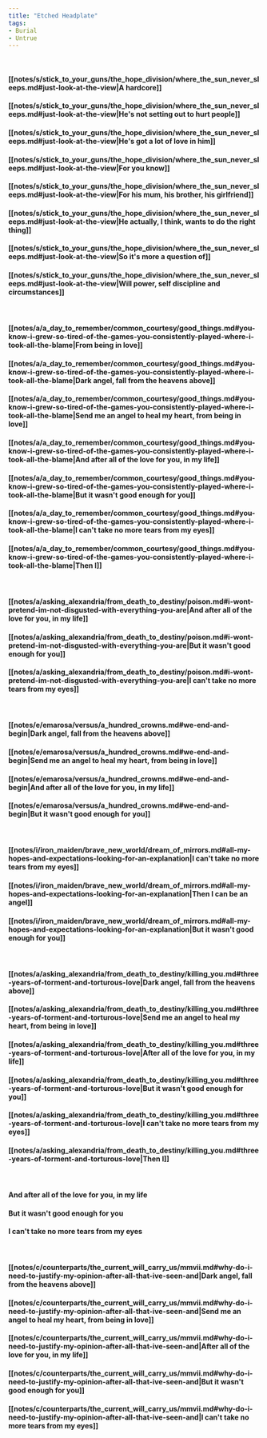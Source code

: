 ```yaml
---
title: "Etched Headplate"
tags:
- Burial
- Untrue
---
```

&nbsp;
#### [[notes/s/stick_to_your_guns/the_hope_division/where_the_sun_never_sleeps.md#just-look-at-the-view|A hardcore]]
#### [[notes/s/stick_to_your_guns/the_hope_division/where_the_sun_never_sleeps.md#just-look-at-the-view|He's not setting out to hurt people]]
#### [[notes/s/stick_to_your_guns/the_hope_division/where_the_sun_never_sleeps.md#just-look-at-the-view|He's got a lot of love in him]]
#### [[notes/s/stick_to_your_guns/the_hope_division/where_the_sun_never_sleeps.md#just-look-at-the-view|For you know]]
#### [[notes/s/stick_to_your_guns/the_hope_division/where_the_sun_never_sleeps.md#just-look-at-the-view|For his mum, his brother, his girlfriend]]
#### [[notes/s/stick_to_your_guns/the_hope_division/where_the_sun_never_sleeps.md#just-look-at-the-view|He actually, I think, wants to do the right thing]]
#### [[notes/s/stick_to_your_guns/the_hope_division/where_the_sun_never_sleeps.md#just-look-at-the-view|So it's more a question of]]
#### [[notes/s/stick_to_your_guns/the_hope_division/where_the_sun_never_sleeps.md#just-look-at-the-view|Will power, self discipline and circumstances]]
&nbsp;
#### [[notes/a/a_day_to_remember/common_courtesy/good_things.md#you-know-i-grew-so-tired-of-the-games-you-consistently-played-where-i-took-all-the-blame|From being in love]]
#### [[notes/a/a_day_to_remember/common_courtesy/good_things.md#you-know-i-grew-so-tired-of-the-games-you-consistently-played-where-i-took-all-the-blame|Dark angel, fall from the heavens above]]
#### [[notes/a/a_day_to_remember/common_courtesy/good_things.md#you-know-i-grew-so-tired-of-the-games-you-consistently-played-where-i-took-all-the-blame|Send me an angel to heal my heart, from being in love]]
#### [[notes/a/a_day_to_remember/common_courtesy/good_things.md#you-know-i-grew-so-tired-of-the-games-you-consistently-played-where-i-took-all-the-blame|And after all of the love for you, in my life]]
#### [[notes/a/a_day_to_remember/common_courtesy/good_things.md#you-know-i-grew-so-tired-of-the-games-you-consistently-played-where-i-took-all-the-blame|But it wasn't good enough for you]]
#### [[notes/a/a_day_to_remember/common_courtesy/good_things.md#you-know-i-grew-so-tired-of-the-games-you-consistently-played-where-i-took-all-the-blame|I can't take no more tears from my eyes]]
#### [[notes/a/a_day_to_remember/common_courtesy/good_things.md#you-know-i-grew-so-tired-of-the-games-you-consistently-played-where-i-took-all-the-blame|Then I]]
&nbsp;
#### [[notes/a/asking_alexandria/from_death_to_destiny/poison.md#i-wont-pretend-im-not-disgusted-with-everything-you-are|And after all of the love for you, in my life]]
#### [[notes/a/asking_alexandria/from_death_to_destiny/poison.md#i-wont-pretend-im-not-disgusted-with-everything-you-are|But it wasn't good enough for you]]
#### [[notes/a/asking_alexandria/from_death_to_destiny/poison.md#i-wont-pretend-im-not-disgusted-with-everything-you-are|I can't take no more tears from my eyes]]
&nbsp;
#### [[notes/e/emarosa/versus/a_hundred_crowns.md#we-end-and-begin|Dark angel, fall from the heavens above]]
#### [[notes/e/emarosa/versus/a_hundred_crowns.md#we-end-and-begin|Send me an angel to heal my heart, from being in love]]
#### [[notes/e/emarosa/versus/a_hundred_crowns.md#we-end-and-begin|And after all of the love for you, in my life]]
#### [[notes/e/emarosa/versus/a_hundred_crowns.md#we-end-and-begin|But it wasn't good enough for you]]
&nbsp;
#### [[notes/i/iron_maiden/brave_new_world/dream_of_mirrors.md#all-my-hopes-and-expectations-looking-for-an-explanation|I can't take no more tears from my eyes]]
#### [[notes/i/iron_maiden/brave_new_world/dream_of_mirrors.md#all-my-hopes-and-expectations-looking-for-an-explanation|Then I can be an angel]]
#### [[notes/i/iron_maiden/brave_new_world/dream_of_mirrors.md#all-my-hopes-and-expectations-looking-for-an-explanation|But it wasn't good enough for you]]
&nbsp;
#### [[notes/a/asking_alexandria/from_death_to_destiny/killing_you.md#three-years-of-torment-and-torturous-love|Dark angel, fall from the heavens above]]
#### [[notes/a/asking_alexandria/from_death_to_destiny/killing_you.md#three-years-of-torment-and-torturous-love|Send me an angel to heal my heart, from being in love]]
#### [[notes/a/asking_alexandria/from_death_to_destiny/killing_you.md#three-years-of-torment-and-torturous-love|After all of the love for you, in my life]]
#### [[notes/a/asking_alexandria/from_death_to_destiny/killing_you.md#three-years-of-torment-and-torturous-love|But it wasn't good enough for you]]
#### [[notes/a/asking_alexandria/from_death_to_destiny/killing_you.md#three-years-of-torment-and-torturous-love|I can't take no more tears from my eyes]]
#### [[notes/a/asking_alexandria/from_death_to_destiny/killing_you.md#three-years-of-torment-and-torturous-love|Then I]]
&nbsp;
#### And after all of the love for you, in my life
#### But it wasn't good enough for you
#### I can't take no more tears from my eyes
&nbsp;
#### [[notes/c/counterparts/the_current_will_carry_us/mmvii.md#why-do-i-need-to-justify-my-opinion-after-all-that-ive-seen-and|Dark angel, fall from the heavens above]]
#### [[notes/c/counterparts/the_current_will_carry_us/mmvii.md#why-do-i-need-to-justify-my-opinion-after-all-that-ive-seen-and|Send me an angel to heal my heart, from being in love]]
#### [[notes/c/counterparts/the_current_will_carry_us/mmvii.md#why-do-i-need-to-justify-my-opinion-after-all-that-ive-seen-and|After all of the love for you, in my life]]
#### [[notes/c/counterparts/the_current_will_carry_us/mmvii.md#why-do-i-need-to-justify-my-opinion-after-all-that-ive-seen-and|But it wasn't good enough for you]]
#### [[notes/c/counterparts/the_current_will_carry_us/mmvii.md#why-do-i-need-to-justify-my-opinion-after-all-that-ive-seen-and|I can't take no more tears from my eyes]]
